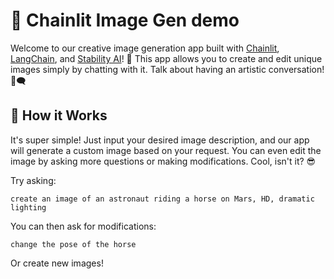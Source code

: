 # 🎨 Chainlit Image Gen demo

Welcome to our creative image generation app built with [Chainlit](https://chainlit.io), [LangChain](https://python.langchain.com/en/latest/index.html), and [Stability AI](https://stability.ai/)! 🌟 This app allows you to create and edit unique images simply by chatting with it. Talk about having an artistic conversation! 🎨🗨️

## 🎯 How it Works

It's super simple! Just input your desired image description, and our app will generate a custom image based on your request. You can even edit the image by asking more questions or making modifications. Cool, isn't it? 😎

Try asking:
```
create an image of an astronaut riding a horse on Mars, HD, dramatic lighting
```

You can then ask for modifications:
```
change the pose of the horse
```

Or create new images!